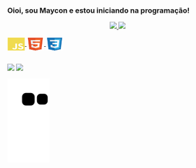 ### Oioi, sou Maycon e estou iniciando na programação!

<div align="center">
  <a href="https://github.com/MayconSlv">
  <img height="165em" src="https://github-readme-stats.vercel.app/api?username=MayconSlv&show_icons=true&theme=gruvbox&include_all_commits=true&count_private=true"/>
  <img height="165em" src="https://github-readme-stats.vercel.app/api/top-langs/?username=MayconSlv&layout=compact&langs_count=7&theme=gruvbox&count_private=true"/>
</div>

<div style="display: inline_block"><br>
  <img align="center" alt="Maycon-Js" height="30" width="40" src="https://raw.githubusercontent.com/devicons/devicon/master/icons/javascript/javascript-plain.svg">
  <img align="center" alt="Maycon-HTML" height="30" width="40" src="https://raw.githubusercontent.com/devicons/devicon/master/icons/html5/html5-original.svg">
  <img align="center" alt="Maycon-CSS" height="30" width="40" src="https://raw.githubusercontent.com/devicons/devicon/master/icons/css3/css3-original.svg">
</div>

##

<div>

  <a href = "mailto:mayconslv.contato@gmail.com"><img src="https://img.shields.io/badge/Gmail-D14836?style=for-the-badge&logo=gmail&logoColor=white" target="_blank"></a>
  <a href="https://www.linkedin.com/in/jmayconsilva" target="_blank"><img src="https://img.shields.io/badge/-LinkedIn-%230077B5?style=for-the-badge&logo=linkedin&logoColor=white" target="_blank"></a> 
 
![Snake animation](https://github.com/MayconSlv/MayconSlv/blob/output/github-contribution-grid-snake.svg)
</div>
